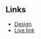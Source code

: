 ## Links

- [Design](https://www.figma.com/design/9WoxZ7ct5bDY2p2xbpqjbP/Dashboard-UI-Kit?node-id=0-1&t=jhVZHWhpA2GHRbBI-0)
- [Live link](https://kristinahranovska.github.io/sass-project/)
